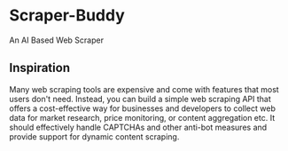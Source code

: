 # Scraper-Buddy
An AI Based Web Scraper


## Inspiration
Many web scraping tools are expensive and come with features that most users don't need. Instead, you can build a simple web scraping API that offers a cost-effective way for businesses and developers to collect web data for market research, price monitoring, or content aggregation etc. It should effectively handle CAPTCHAs and other anti-bot measures and provide support for dynamic content scraping.